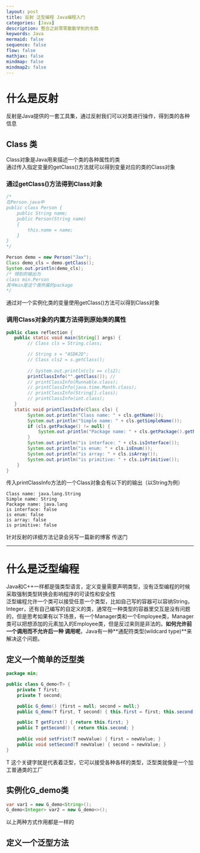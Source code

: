 ```yaml
---
layout: post
title: 反射 泛型编程 Java编程入门
categories: [Java]
description: 整合之前零零散散学到的东西
keywords: Java 
mermaid: false
sequence: false
flow: false
mathjax: false
mindmap: false
mindmap2: false
---
```


# 什么是反射
反射是Java提供的一套工具集，通过反射我们可以对类进行操作，得到类的各种信息

## Class 类
Class对象是Java用来描述一个类的各种属性的类<br>
通过传入指定变量的getClass()方法就可以得到变量对应的类的Class对象<br>

### 通过getClass()方法得到Class对象
```java
/*
在Person.java中
public class Person {
    public String name;
    public Person(String name)
    {
        this.name = name;
    } 
}
*/

Person demo = new Person("Jax");
Class demo_cls = demo.getClass();
System.out.println(demo_cls);
/* 得到的输出为
class min.Person
其中min是这个类所属的package
*/
```
通过对一个实例化类的变量使用getClass()方法可以得到Class对象<br>


### 调用Class对象的内置方法得到原始类的属性
```java
public class reflection {
   public static void main(String[] args) {
        // Class cls = String.class;

        // String s = "ASDKJD";
        // Class cls2 = s.getClass();
        
        // System.out.println(cls == cls2);
        printClassInfo("".getClass()); // 
        // printClassInfo(Runnable.class);
        // printClassInfo(java.time.Month.class);
        // printClassInfo(String[].class);
        // printClassInfo(int.class);
   } 
   static void printClassInfo(Class cls) {
        System.out.println("Class name: " + cls.getName());
        System.out.println("Simple name: " + cls.getSimpleName());
        if (cls.getPackage() != null) {
            System.out.println("Package name: " + cls.getPackage().getName());
        }
        System.out.println("is interface: " + cls.isInterface());
        System.out.println("is enum: " + cls.isEnum());
        System.out.println("is array: " + cls.isArray());
        System.out.println("is primitive: " + cls.isPrimitive());
    }
}
```
传入printClassInfo方法的一个Class对象会有以下的的输出（以String为例）<br>
```
Class name: java.lang.String
Simple name: String
Package name: java.lang
is interface: false
is enum: false
is array: false
is primitive: false
```
针对反射的详细方法记录会另写一篇新的博客
传送门

<hr>

# 什么是泛型编程
Java和C++一样都是强类型语言，定义变量需要声明类型，没有泛型编程的时候采取强制类型转换会影响程序的可读性和安全性<br>
泛型编程允许一个类可以接受任意一个类型，比如自己写的容器可以容纳String，Integer，还有自己编写的自定义的类，通常在一种类型的容器里交互是没有问题的，但是思考如果有以下场景，有一个Manager类和一个Employee类，Manager类可以把想添加的元素加入的Employee类，但是反过来则是非法的。**如何允许前一个调用而不允许后一种
调用呢**，Java有一种**通配符类型(wildcard type)**来解决这个问题。
<br>

## 定义一个简单的泛型类

```java
package min;

public class G_demo<T> {
    private T first;
    private T second;

    public G_demo() {first = null; second = null;}
    public G_demo(T first, T second) { this.first = first; this.second = second; }

    public T getFirst() { return this.first; }
    public T getSecond() { return this.second; }
    
    public void setFrist(T newValue) { first = newValue; }
    public void setSecond(T newValue) { second = newValue; }
}
```
T 这个关键字就是代表着泛型，它可以接受各种各样的类型，泛型类就像是一个加工普通类的工厂

## 实例化G_demo类

```java
var var1 = new G_demo<String>();
G_demo<Integer> var2 = new G_demo<>();
```
以上两种方式作用都是一样的

## 定义一个泛型方法